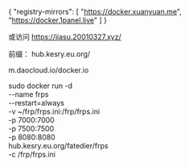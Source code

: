



{
  "registry-mirrors": [
    "https://docker.xuanyuan.me",
    "https://docker.1panel.live"
  ]
}

或访问
https://jiasu.20010327.xyz/


前缀：
hub.kesry.eu.org/

m.daocloud.io/docker.io



sudo docker run -d \
  --name frps \
  --restart=always \
  -v ~/frp/frps.ini:/frp/frps.ini \
  -p 7000:7000 \
  -p 7500:7500 \
  -p 8080:8080 \
  hub.kesry.eu.org/fatedier/frps \
  -c /frp/frps.ini


